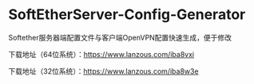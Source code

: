 # SoftEtherServer-Config-Generator
Softether服务器端配置文件与客户端OpenVPN配置快速生成，便于修改

下载地址（64位系统）：https://www.lanzous.com/iba8vxi

下载地址（32位系统）：https://www.lanzous.com/iba8w3e


